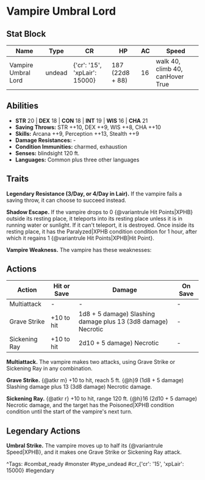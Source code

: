 # Vampire Umbral Lord

## Stat Block

| Name | Type | CR | HP | AC | Speed |
|------|------|----|----|----|-------|
| Vampire Umbral Lord | undead | {'cr': '15', 'xpLair': 15000} | 187 (22d8 + 88) | 16 | walk 40, climb 40, canHover True |

## Abilities

- **STR** 20 | **DEX** 18 | **CON** 18 | **INT** 19 | **WIS** 16 | **CHA** 21
- **Saving Throws:** STR ++10, DEX ++9, WIS ++8, CHA ++10  
- **Skills:** Arcana ++9, Perception ++13, Stealth ++9  
- **Damage Resistances:** -  
- **Condition Immunities:** charmed, exhaustion  
- **Senses:** blindsight 120 ft.  
- **Languages:** Common plus three other languages

## Traits

**Legendary Resistance (3/Day, or 4/Day in Lair).** If the vampire fails a saving throw, it can choose to succeed instead.

**Shadow Escape.** If the vampire drops to 0 {@variantrule Hit Points|XPHB} outside its resting place, it teleports into its resting place unless it is in running water or sunlight. If it can't teleport, it is destroyed. Once inside its resting place, it has the Paralyzed|XPHB condition condition for 1 hour, after which it regains 1 {@variantrule Hit Points|XPHB|Hit Point}.

**Vampire Weakness.** The vampire has these weaknesses:


## Actions

| Action | Hit or Save | Damage | On Save |
|--------|--------------|--------|----------|
| Multiattack | - | - | - |
| Grave Strike | +10 to hit | 1d8 + 5 damage) Slashing damage plus 13 (3d8 damage) Necrotic | - |
| Sickening Ray | +10 to hit | 2d10 + 5 damage) Necrotic | - |

**Multiattack.** The vampire makes two attacks, using Grave Strike or Sickening Ray in any combination.

**Grave Strike.** {@atkr m} +10 to hit, reach 5 ft. {@h}9 (1d8 + 5 damage) Slashing damage plus 13 (3d8 damage) Necrotic damage.

**Sickening Ray.** {@atkr r} +10 to hit, range 120 ft. {@h}16 (2d10 + 5 damage) Necrotic damage, and the target has the Poisoned|XPHB condition condition until the start of the vampire's next turn.

## Legendary Actions

**Umbral Strike.** The vampire moves up to half its {@variantrule Speed|XPHB}, and it makes one Grave Strike or Sickening Ray attack.



^Tags: #combat_ready #monster #type_undead #cr_{'cr': '15', 'xpLair': 15000} #legendary
